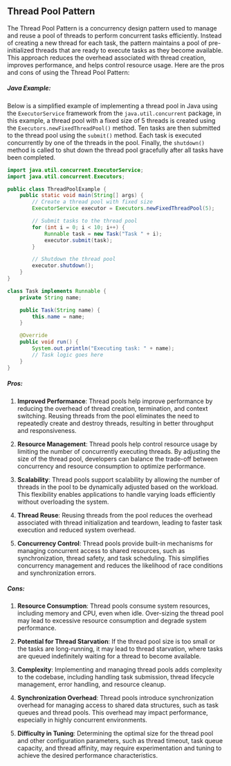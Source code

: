 ## Thread Pool Pattern

The Thread Pool Pattern is a concurrency design pattern used to manage and reuse a pool of threads to perform concurrent tasks efficiently. Instead of creating a new thread for each task, the pattern maintains a pool of pre-initialized threads that are ready to execute tasks as they become available. This approach reduces the overhead associated with thread creation, improves performance, and helps control resource usage. Here are the pros and cons of using the Thread Pool Pattern:

##### Java Example:

Below is a simplified example of implementing a thread pool in Java using the `ExecutorService` framework from the `java.util.concurrent` package, in this example, a thread pool with a fixed size of 5 threads is created using the `Executors.newFixedThreadPool()` method. Ten tasks are then submitted to the thread pool using the `submit()` method. Each task is executed concurrently by one of the threads in the pool. Finally, the `shutdown()` method is called to shut down the thread pool gracefully after all tasks have been completed.

```java
import java.util.concurrent.ExecutorService;
import java.util.concurrent.Executors;

public class ThreadPoolExample {
    public static void main(String[] args) {
        // Create a thread pool with fixed size
        ExecutorService executor = Executors.newFixedThreadPool(5);

        // Submit tasks to the thread pool
        for (int i = 0; i < 10; i++) {
            Runnable task = new Task("Task " + i);
            executor.submit(task);
        }

        // Shutdown the thread pool
        executor.shutdown();
    }
}

class Task implements Runnable {
    private String name;

    public Task(String name) {
        this.name = name;
    }

    @Override
    public void run() {
        System.out.println("Executing task: " + name);
        // Task logic goes here
    }
}
```


##### Pros:

1. **Improved Performance**: Thread pools help improve performance by reducing the overhead of thread creation, termination, and context switching. Reusing threads from the pool eliminates the need to repeatedly create and destroy threads, resulting in better throughput and responsiveness.

2. **Resource Management**: Thread pools help control resource usage by limiting the number of concurrently executing threads. By adjusting the size of the thread pool, developers can balance the trade-off between concurrency and resource consumption to optimize performance.

3. **Scalability**: Thread pools support scalability by allowing the number of threads in the pool to be dynamically adjusted based on the workload. This flexibility enables applications to handle varying loads efficiently without overloading the system.

4. **Thread Reuse**: Reusing threads from the pool reduces the overhead associated with thread initialization and teardown, leading to faster task execution and reduced system overhead.

5. **Concurrency Control**: Thread pools provide built-in mechanisms for managing concurrent access to shared resources, such as synchronization, thread safety, and task scheduling. This simplifies concurrency management and reduces the likelihood of race conditions and synchronization errors.

##### Cons:

1. **Resource Consumption**: Thread pools consume system resources, including memory and CPU, even when idle. Over-sizing the thread pool may lead to excessive resource consumption and degrade system performance.

2. **Potential for Thread Starvation**: If the thread pool size is too small or the tasks are long-running, it may lead to thread starvation, where tasks are queued indefinitely waiting for a thread to become available.

3. **Complexity**: Implementing and managing thread pools adds complexity to the codebase, including handling task submission, thread lifecycle management, error handling, and resource cleanup.

4. **Synchronization Overhead**: Thread pools introduce synchronization overhead for managing access to shared data structures, such as task queues and thread pools. This overhead may impact performance, especially in highly concurrent environments.

5. **Difficulty in Tuning**: Determining the optimal size for the thread pool and other configuration parameters, such as thread timeout, task queue capacity, and thread affinity, may require experimentation and tuning to achieve the desired performance characteristics.